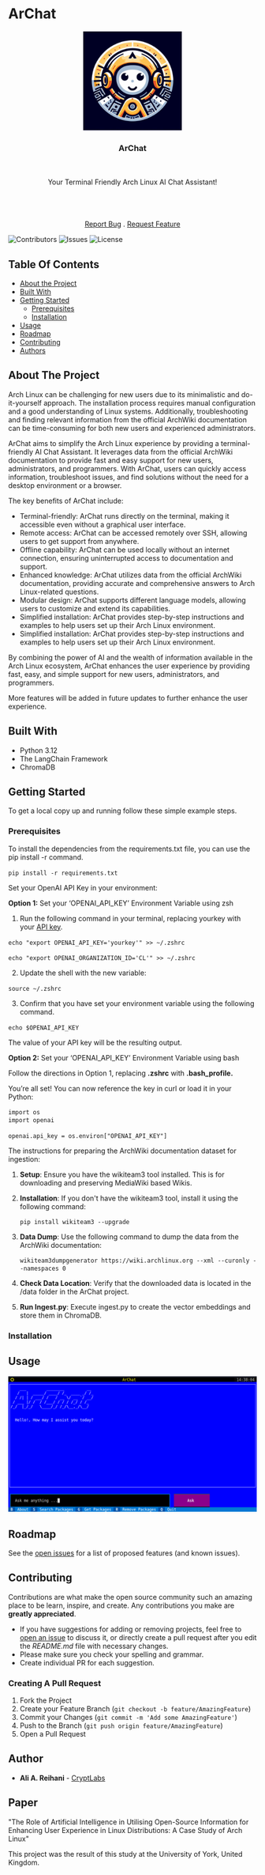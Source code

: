 # ArChat

<p align="center">
  <a href="https://github.com/CryptLabs/ArChat">
    <img src="logo.jpeg" alt="Logo" width="200" height="200">
  </a>

  <h3 align="center">ArChat</h3>

  <p align="center">
    <br/><br/> Your Terminal Friendly Arch Linux AI Chat Assistant!<br/>
    <br/>
    <br/>
    <br/>
    <br/>
    <a href="https://github.com/CryptLabs/ArChat/issues">Report Bug</a>
    .
    <a href="https://github.com/CryptLabs/ArChat/issues">Request Feature</a>
  </p>
</p>

![Contributors](https://img.shields.io/github/contributors/CryptLabs/ArChat?color=dark-green) ![Issues](https://img.shields.io/github/issues/CryptLabs/ArChat) ![License](https://img.shields.io/github/license/CryptLabs/ArChat)

## Table Of Contents

- [About the Project](#about-the-project)
- [Built With](#built-with)
- [Getting Started](#getting-started)
  - [Prerequisites](#prerequisites)
  - [Installation](#installation)
- [Usage](#usage)
- [Roadmap](#roadmap)
- [Contributing](#contributing)
- [Authors](#authors)

## About The Project

Arch Linux can be challenging for new users due to its minimalistic and do-it-yourself approach. The installation process requires manual configuration and a good understanding of Linux systems. Additionally, troubleshooting and finding relevant information from the official ArchWiki documentation can be time-consuming for both new users and experienced administrators.

ArChat aims to simplify the Arch Linux experience by providing a terminal-friendly AI Chat Assistant. It leverages data from the official ArchWiki documentation to provide fast and easy support for new users, administrators, and programmers. With ArChat, users can quickly access information, troubleshoot issues, and find solutions without the need for a desktop environment or a browser.

The key benefits of ArChat include:

- Terminal-friendly: ArChat runs directly on the terminal, making it accessible even without a graphical user interface.
- Remote access: ArChat can be accessed remotely over SSH, allowing users to get support from anywhere.
- Offline capability: ArChat can be used locally without an internet connection, ensuring uninterrupted access to documentation and support.
- Enhanced knowledge: ArChat utilizes data from the official ArchWiki documentation, providing accurate and comprehensive answers to Arch Linux-related questions.
- Modular design: ArChat supports different language models, allowing users to customize and extend its capabilities.
- Simplified installation: ArChat provides step-by-step instructions and examples to help users set up their Arch Linux environment.
- Simplified installation: ArChat provides step-by-step instructions and examples to help users set up their Arch Linux environment.

By combining the power of AI and the wealth of information available in the Arch Linux ecosystem, ArChat enhances the user experience by providing fast, easy, and simple support for new users, administrators, and programmers.

More features will be added in future updates to further enhance the user experience.

## Built With

- Python 3.12
- The LangChain Framework
- ChromaDB

## Getting Started

To get a local copy up and running follow these simple example steps.

### Prerequisites

To install the dependencies from the requirements.txt file, you can use the pip install -r command.

`pip install -r requirements.txt`

Set your OpenAI API Key in your environment:

**Option 1:** Set your ‘OPENAI_API_KEY’ Environment Variable using zsh

1. Run the following command in your terminal, replacing yourkey with your [API key](https://beta.openai.com/account/api-keys).

`echo "export OPENAI_API_KEY='yourkey'" >> ~/.zshrc`

`echo "export OPENAI_ORGANIZATION_ID='CL'" >> ~/.zshrc`

2. Update the shell with the new variable:

`source ~/.zshrc`

3. Confirm that you have set your environment variable using the following command.

`echo $OPENAI_API_KEY`

The value of your API key will be the resulting output.

**Option 2:** Set your ‘OPENAI_API_KEY’ Environment Variable using bash

Follow the directions in Option 1, replacing **.zshrc** with **.bash_profile.**

You’re all set! You can now reference the key in curl or load it in your Python:
```
import os  
import openai  
   
openai.api_key = os.environ["OPENAI_API_KEY"]
```


The instructions for preparing the ArchWiki documentation dataset for ingestion:

1. **Setup**:
   Ensure you have the wikiteam3 tool installed. This is for downloading and preserving MediaWiki based Wikis.

2. **Installation**:
   If you don't have the wikiteam3 tool, install it using the following command:
   ```
   pip install wikiteam3 --upgrade
   ```

3. **Data Dump**:
   Use the following command to dump the data from the ArchWiki documentation:
   ```
   wikiteam3dumpgenerator https://wiki.archlinux.org --xml --curonly --namespaces 0
   ```

4. **Check Data Location**:
   Verify that the downloaded data is located in the /data folder in the ArChat project.

5. **Run Ingest.py**:
   Execute ingest.py to create the vector embeddings and store them in ChromaDB. 


### Installation

## Usage

![Screen Shot](images/ArChat.png)

## Roadmap

See the [open issues](https://github.com/CryptLabs/ArChat/issues) for a list of proposed features (and known issues).

## Contributing

Contributions are what make the open source community such an amazing place to be learn, inspire, and create. Any contributions you make are **greatly appreciated**.

- If you have suggestions for adding or removing projects, feel free to [open an issue](https://github.com/CryptLabs/ArChat/issues/new) to discuss it, or directly create a pull request after you edit the _README.md_ file with necessary changes.
- Please make sure you check your spelling and grammar.
- Create individual PR for each suggestion.

### Creating A Pull Request

1. Fork the Project
2. Create your Feature Branch (`git checkout -b feature/AmazingFeature`)
3. Commit your Changes (`git commit -m 'Add some AmazingFeature'`)
4. Push to the Branch (`git push origin feature/AmazingFeature`)
5. Open a Pull Request

## Author

- **Ali A. Reihani** - [CryptLabs](https://cryptlabs.com)

## Paper

"The Role of Artificial Intelligence in Utilising Open-Source Information for Enhancing User Experience in Linux Distributions: A Case Study of Arch Linux"

This project was the result of this study at the University of York, United Kingdom.
